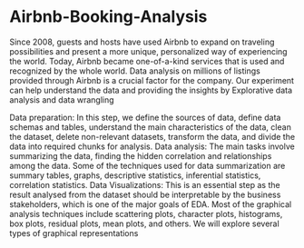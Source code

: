 # Airbnb-Booking-Analysis
Since 2008, guests and hosts have used Airbnb to expand on traveling possibilities and present a more unique, personalized way of experiencing the world. Today, Airbnb became one-of-a-kind services that is used and recognized by the whole world. Data analysis on millions of listings provided through Airbnb is a crucial factor for the company. 
Our experiment can help understand the data and providing the insights by Explorative data analysis and data wrangling

Data preparation: In this step, we define the sources of data, define data schemas and tables, understand the main characteristics of the data, clean the dataset, delete non-relevant datasets, transform the data, and divide the data into required chunks for analysis.
Data analysis:  The main tasks involve summarizing the data, finding the hidden correlation and relationships among the data. Some of the techniques used for data summarization are summary tables, graphs, descriptive statistics, inferential statistics, correlation statistics.
Data Visualizations: This is  an essential step as the result analysed from the dataset should be interpretable by the business stakeholders, which is one of the major goals of EDA. Most of the graphical analysis techniques include scattering plots, character plots, histograms, box plots, residual plots, mean plots, and others. We will explore several types of graphical representations

